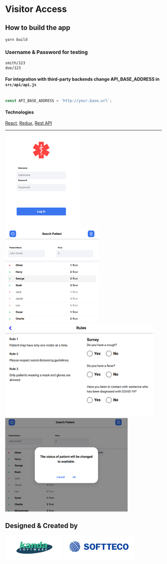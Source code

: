 # Visitor Access

## How to build the app

```
yarn build
```
### Username & Password for testing
```
smith/123
doe/123
```


#### For integration with third-party backends change API_BASE_ADDRESS in `src/api/api.js`
```js

const API_BASE_ADDRESS = 'http://your.base.url';
```
#### Technologies
[React](https://reactjs.org/), [Redux](https://redux.js.org/), [Rest API](https://restfulapi.net/)

---
![image](screenShots/loginScreen.png) ![image](screenShots/searchScreen.png) ![image](screenShots/rulesScreen.png)
![image](screenShots/modalScreen.png)

## Designed & Created by
[![image](screenShots/kandasoft.png)](https://www.kandasoft.com/) [![image](screenShots/softteco.png)](https://softteco.com/)
